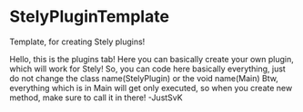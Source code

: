 # StelyPluginTemplate
Template, for creating Stely plugins!

Hello, this is the plugins tab!
Here you can basically create your own plugin, which will work for Stely!
So, you can code here basically everything, just do not change the class name(StelyPlugin) or the void name(Main)
Btw, everything which is in Main will get only executed, so when you create new method, make sure to call it in there!
-JustSvK
